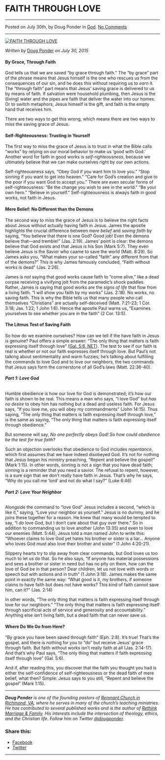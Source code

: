 FAITH THROUGH LOVE
==================

* * *

Posted on July 30th, by Doug Ponder in [God](http://www.remnantresource.org/category/god/). [No Comments](http://www.remnantresource.org/faith-through-love/#respond)

* * *

[![FAITH THROUGH LOVE](http://www.remnantresource.org/wp-content/uploads/2015/07/Faith_through_love.jpg)](http://www.remnantresource.org/wp-content/uploads/2015/07/Faith_through_love.jpg)  

_Written by_ [Doug Ponder](http://www.remnantresource.org/author/doug-ponder/ "Posts by Doug Ponder") _on July 30, 2015_

#### **By Grace, Through Faith**

God tells us that we are saved “by grace through faith.” The “by grace” part of the phrase means that Jesus himself is the one who rescues us from the consequences of our sin, and he does this without requiring us to _earn_ it. The “through faith” part means that Jesus’ saving grace is delivered to us by means of faith. If salvation were household plumbing, then Jesus is the (living) water and the pipes are faith that deliver the water into our homes. Or to switch metaphors, Jesus himself is the gift, and faith is the empty hand that receives him.

There are two ways to get this wrong, which means there are two ways to miss the saving grace of Jesus.

#### **Self-Righteousness: Trusting in Yourself**

The first way to miss the grace of Jesus is to trust in what the Bible calls “works” by relying on our moral behavior to make us ‘good with God.’ Another word for faith in good works is _self-righteousness_, because we ultimately believe that we can make ourselves right by our own actions.

Self-righteousness says, “Obey God if you want him to love you.” “Stop sinning if you want to get into heaven.” “Care for God’s creation and give to the poor if you want God to accept you.” There are even secular forms of self-righteousness: “Be the change you wish to see in the world.” “Be your own hero.” “Believe in yourself.” Self-righteousness is always faith in good works, not faith in Jesus.

#### **Mere Belief: No Different than the Demons**

The second way to miss the grace of Jesus is to believe the right facts about Jesus without actually having faith in Jesus. James the apostle highlights the crucial difference between _mere belief_ and _saving faith_ by saying, “You believe that there is one God? Good job! Even the demons believe that—and tremble!” (Jas. 2:19). James’ point is clear: the demons believe that God exists and that Jesus is his Son (Mark 5:7). They even believe Jesus is the Savior who caame to save the world (Matt. 8:29). So James asks you, “What makes your so-called “faith” any different from that of the demons?” This is why James famously concluded, “Faith without works is dead” (Jas. 2:26).

James is _not_ saying that good works cause faith to “come alive,” like a dead corpse receiving a vivifying jolt from the paramedic’s shock paddles. Rather, James is saying that good works are the _signs of life_ that flow from a living faith. “I will show you faith by my works” (Jas. 2:18). No works, no saving faith. This is why the Bible tells us that many people who call themselves “Christians” are actually self-deceived (Matt. 7:21-23; 1 Cor. 3:18; Jas. 1:22; 1 John 1:6). Hence the apostle Paul warns us, “Examines yourselves to see whether you are in the faith” (2 Cor. 13:5).

#### **The Litmus Test of Saving Faith**

So how do we examine ourselves? How can we tell if the have faith in Jesus is genuine? Paul offers a simple answer: “The only thing that matters is faith expressing itself through love” ([Gal. 5:6, NET](https://www.biblegateway.com/passage/?search=gal+5%3A6&version=NET)). The test to see if our faith is real is whether or not our faith expresses itself through love. But Paul’s not talking about sentimentality and warm fuzzies; he’s talking about fulfilling the commands to love God and to love our neighbors, the two commands that Jesus says form the cornerstone of all God’s laws (Matt. 22:36-40).

###### **Part 1: Love God**

Humble obedience is how our love for God is demonstrated; it’s how our faith is shown to be real. This means a man who says, “I love God” but _has no desire_ to obey him has nothing but a dead and useless faith. For Jesus says, “If you love me, you will obey my commandments” (John 14:15). Thus saying, “The only thing that matters is faith expressing itself through love,” is the same as saying, “The only thing that matters is faith expressing itself through obedience.”

But someone will say, _No one perfectly obeys God! So how could obedience be the test for true faith_?

Such an objection overlooks that obedience to God includes _repentance_, which first assumes that we have indeed disobeyed God. It’s not for nothing that Jesus began his ministry preaching, “Repent and believe the gospel!” (Mark 1:15). In other words, sinning is not a sign that you have dead faith; sinning is a reminder that you need a savior. The refusal to repent, however, is a sure sign that we don’t really have faith in Jesus. That’s why he says, “Why do you call me ‘lord’ and not do what I say?” (Luke 6:46)

###### **Part 2: Love Your Neighbor**

Alongside the command to “love God” Jesus includes a second, “which is like it,” saying, “Love your neighbor as yourself.” Jesus is no dummy, and he joins these together for a reason. He knew that many would be tempted to say, “I _do_ love God, but I don’t care about that guy over there.” So in addition to commanding us to love another (John 13:35) and even to love our enemies (Matt. 5:44), Jesus told a man named John to write this: “Whoever claims to love God yet hates his brother or sister is a liar… Anyone who loves God must also love their brother and sister” (1 John 4:20-21).

Slippery hearts try to slip away from clear commands, but God loves us too much to let us do that. So he also says, “If anyone has material possessions and sees a brother or sister in need but has no pity on them, how can the love of God be in that person? Dear children, let us not love with words or speech but with actions and in truth” (1 John 3:18). James makes the same point in exactly the same way: “What good is it, my brothers, if someone claims to have faith but does not have works? This kind of faith cannot save him, can it?” (Jas. 2:14)

In other words, “The only thing that matters is faith expressing itself through love for our neighbors.” “The only thing that matters is faith expressing itself through sacrificial acts of service and generosity and accountability.” Anything else isn’t living faith, but a dead faith that can never save us.

#### **Where Do We Go from Here?**

“By grace you have been saved through faith” (Eph. 2:8). It’s true! That’s the gospel, and there is nothing for you to “do” but receive Jesus’ grace through faith. But faith without works isn’t really faith at all (Jas. 2:14-17). And that’s why Paul says, “The only thing that matters if faith expressing itself through love” (Gal. 5:6).

And if, after reading this, you discover that the faith you thought you had is either the self-confidence of self-righteousness or the dead faith of mere belief, what then? Simple: Jesus says to you still, “Repent and believe the gospel” (Mark 1:15).

* * *

_**Doug Ponder** is one of the founding pastors of [Remnant Church in Richmond, VA](http://www.remnantrichmond.org/), where he serves in many of the church’s teaching ministries. He has contributed to several published works and is the author of [Rethink Marriage & Family](http://www.remnantrichmond.org/mediafiles/uploaded/r/0e1604567_rethink-marriage-and-family-ebook.pdf). His interests include the intersection of theology, ethics, and the Christian life. Follow him on Twitter [@dougponder](https://twitter.com/dougponder)._

### Share this:

*   [Facebook](http://www.remnantresource.org/faith-through-love/?share=facebook "Click to share on Facebook")
*   [Twitter](http://www.remnantresource.org/faith-through-love/?share=twitter "Click to share on Twitter")

  

* * *
